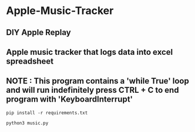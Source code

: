 # Apple-Music-Tracker
DIY Apple Replay
----------------------------------------------------------------------------
Apple music tracker that logs data into excel spreadsheet 
----------------------------------------------------------------------------
NOTE : This program contains a 'while True' loop and will run indefinitely 
       press CTRL + C to end program with 'KeyboardInterrupt'
----------------------------------------------------------------------------

```
pip install -r requirements.txt
```
```
python3 music.py
```
